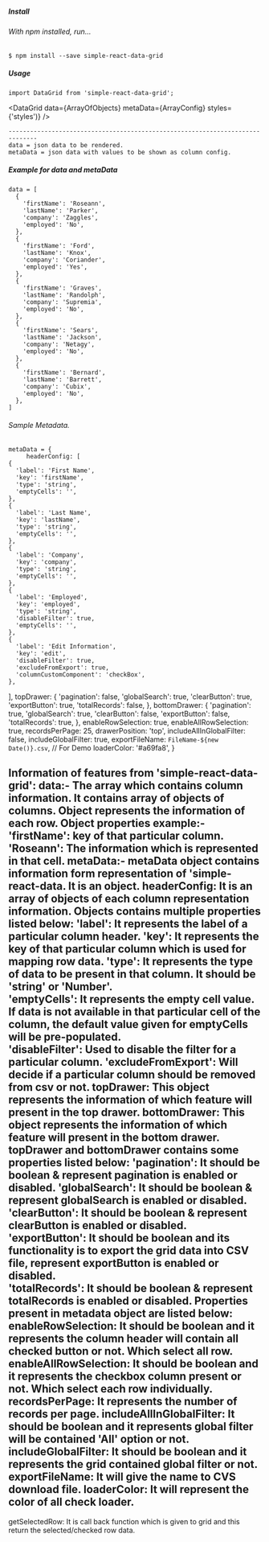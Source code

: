 ##### Install

###### With npm installed, run...

```
$ npm install --save simple-react-data-grid
```

##### Usage

    import DataGrid from 'simple-react-data-grid';
    
   <DataGrid data={ArrayOfObjects} metaData={ArrayConfig} styles={'styles')} />
	
    ------------------------------------------------------------------------------
	data = json data to be rendered.
	metaData = json data with values to be shown as column config.
	

##### Example for data and metaData

    data = [
      {
        'firstName': 'Roseann',
        'lastName': 'Parker',
        'company': 'Zaggles',
        'employed': 'No',
      },
      {
        'firstName': 'Ford',
        'lastName': 'Knox',
        'company': 'Coriander',
        'employed': 'Yes',
      },
      {
        'firstName': 'Graves',
        'lastName': 'Randolph',
        'company': 'Supremia',
        'employed': 'No',
      },
      {
        'firstName': 'Sears',
        'lastName': 'Jackson',
        'company': 'Netagy',
        'employed': 'No',
      },
      {
        'firstName': 'Bernard',
        'lastName': 'Barrett',
        'company': 'Cubix',
        'employed': 'No',
      },
    ]

###### Sample Metadata.
    metaData = {
         headerConfig: [
    {
      'label': 'First Name',
      'key': 'firstName',
      'type': 'string',
      'emptyCells': '',
    },
    {
      'label': 'Last Name',
      'key': 'lastName',
      'type': 'string',
      'emptyCells': '',
    },
    {
      'label': 'Company',
      'key': 'company',
      'type': 'string',
      'emptyCells': '',
    },
    {
      'label': 'Employed',
      'key': 'employed',
      'type': 'string',
      'disableFilter': true,
      'emptyCells': '',
    },
    {
      'label': 'Edit Information',
      'key': 'edit',
      'disableFilter': true,
      'excludeFromExport': true,
      'columnCustomComponent': 'checkBox',
    },
  ],
  topDrawer: {
    'pagination': false,
    'globalSearch': true,
    'clearButton': true,
    'exportButton': true,
    'totalRecords': false,
  },
  bottomDrawer: {
    'pagination': true,
    'globalSearch': true,
    'clearButton': false,
    'exportButton': false,
    'totalRecords': true,
  },
  enableRowSelection: true,
  enableAllRowSelection: true,
  recordsPerPage: 25,
  drawerPosition: 'top',
  includeAllInGlobalFilter: false,
  includeGlobalFilter: true,
  exportFileName: `FileName-${new Date()}.csv`, // For Demo
  loaderColor: '#a69fa8',
     }

Information of features from 'simple-react-data-grid':
 data:- The array which contains column information.
        It contains array of objects of columns.
        Object represents the information of each row.
        Object properties example:-
         'firstName': key of that particular column.
         'Roseann': The information which is represented in that cell.
 metaData:- metaData object contains information form representation of 'simple-react-data. It is an object.
		headerConfig: It is an array of objects of each column representation information.
			Objects contains multiple properties listed below:
                 'label': It represents the label of a particular column header.
                 'key': It represents the key of that particular column which is used for mapping row data.
                 'type': It represents the type of data to be present in that column. It should be 'string' or 'Number'.   
                 'emptyCells': It represents the empty cell value. If data is not available in that particular cell of the column, the default value given for emptyCells will be pre-populated.  
                 'disableFilter': Used to disable the filter for a particular column.
                 'excludeFromExport': Will decide if a particular column should be removed from csv or not.
          topDrawer: This object represents the information of which feature will present in the top drawer.
          bottomDrawer: This object represents the information of which feature will present in the bottom drawer.
          topDrawer and bottomDrawer contains some properties listed below:
                 'pagination': It should be boolean & represent pagination is enabled or disabled.
                 'globalSearch': It should be boolean & represent globalSearch is enabled or disabled. 
                 'clearButton': It should be boolean & represent clearButton is enabled or disabled. 
                 'exportButton': It should be boolean and its functionality is to export the grid data into CSV file, represent exportButton is enabled or disabled.    
                 'totalRecords': It should be boolean & represent totalRecords is enabled or disabled.
          Properties present in metadata object are listed below:
                 enableRowSelection: It should be boolean and it represents the column header will contain all checked button or not.
                                     Which select all row.
                 enableAllRowSelection: It should be boolean and it represents the checkbox column present or not.
                                     Which select each row individually. 
                 recordsPerPage: It represents the number of records per page.
                 includeAllInGlobalFilter: It should be boolean and it represents global filter will be contained 'All' option or not.
                 includeGlobalFilter: It should be boolean and it represents the grid contained global filter or not.  
                 exportFileName: It will give the name to CVS download file.
                 loaderColor: It will represent the color of all check loader.
 -----------------------------------------------------------------------------------------------------------------------------------------------
getSelectedRow: It is call back function which is given to grid and this return the selected/checked row data.